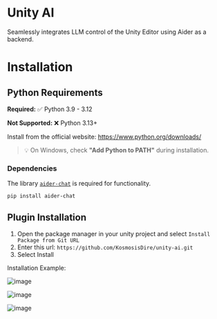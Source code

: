 # Unity AI

 Seamlessly integrates LLM control of the Unity Editor using Aider as a backend.
 
# Installation
## Python Requirements
**Required:** ✅ Python 3.9 - 3.12
 
**Not Supported:** ❌ Python 3.13+
 
Install from the official website:  https://www.python.org/downloads/
 
> 💡 On Windows, check **"Add Python to PATH"** during installation.
 
### Dependencies
 
The library [`aider-chat`](https://pypi.org/project/aider-chat/) is required for functionality.
```
pip install aider-chat
```
 
## Plugin Installation

1. Open the package manager in your unity project and select `Install Package from Git URL`
2. Enter this url: `https://github.com/KosmosisDire/unity-ai.git`
3. Select Install

Installation Example:

![image](https://github.com/user-attachments/assets/198cf5e8-82e6-40c9-b822-e9c5368ab0e8)

![image](https://github.com/user-attachments/assets/aa52eb63-b3f4-4784-8fae-750a619ae110)

![image](https://github.com/user-attachments/assets/2410b6e7-e343-4c4d-98b8-68b37f7f1d66)
